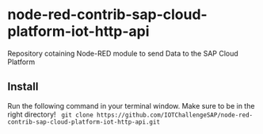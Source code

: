 # node-red-contrib-sap-cloud-platform-iot-http-api
Repository cotaining Node-RED module to send Data to the SAP Cloud Platform 

## Install
Run the following command in your terminal window. Make sure to be in the right directory!
``` git clone https://github.com/IOTChallengeSAP/node-red-contrib-sap-cloud-platform-iot-http-api.git```
